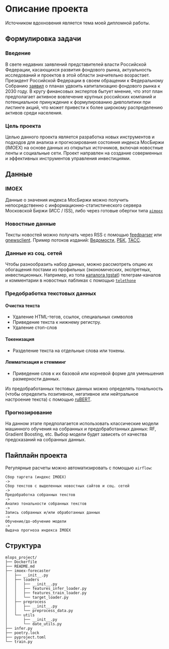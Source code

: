 # Описание проекта

Источником вдохновения является тема моей дипломной работы.

## Формулировка задачи

### Введение

В свете недавних заявлений представителей власти Российской Федерации, касающихся развития
фондового рынка, актуальность исследований и проектов в этой области значительно
возрастает. Президент Российской Федерации в своем обращении к Федеральному Собранию
[заявил](https://www.rbc.ru/quote/news/article/65e05bd49a794704415b7f6e) о планах удвоить
капитализацию фондового рынка к 2030 году. В кругу финансовых экспертов бытует мнение, что
этот план предполагает активное вовлечение крупных российских компаний и потенциальное
принуждение к формулированию дивполитики при листинге акций, что может привести к более
широкому распределению активов среди населения.

### Цель проекта

Целью данного проекта является разработка новых инструментов и подходов для анализа и
прогнозирования состояния индекса МосБиржи (IMOEX) на основе данных из открытых
источников, включая новостные ленты и социальные сети. Проект направлен на создание
соверменных и эффективных инструментов управления инвестициями.

## Данные

### IMOEX

Данные о значения индекса МосБиржи можно получить непосредственно с
информационно-статистического сервера Московской Биржи (ИСС / ISS), либо через готовые
обертки типа [`aimoex`](https://wlm1ke.github.io/aiomoex/build/html/index.html)

### Новостные данные

Тексты новостей можно получать через RSS с помощью
[feedparser](https://pypi.org/project/feedparser/) или
[gnewsclient](https://pypi.org/project/gnewsclient/). Пример потоков изданий:
[Ведомости](https://www.vedomosti.ru/info/rss),
[РБК](http://static.feed.rbc.ru/rbc/logical/footer/news.rss),
[ТАСС](https://tass.ru/rss/google.xml).

### Данные из соц. сетей

Чтобы разнообразить набор данных, можно рассмотреть опцию их обогащения постами из
профильных (экономических, экспретных, инвестиционных. Например, из топа
[каталога tgstat](https://tgstat.ru/economics)) телеграм-каналов и комментарии в новостных
пабликах c помощью [`telethone`](https://docs.telethon.dev/en/stable/)

### Предобработка текстовых данных

#### Очистка текста

- Удаление HTML-тегов, ссылок, специальных символов
- Приведение текста к нижнему регистру.
- Удаление стоп-слов

#### Токенизация

- Разделение текста на отдельные слова или токены.

#### Лемматизация и стемминг

- Приведение слов к их базовой или корневой форме для уменьшения размерности данных.

Из предобработанных тестовых данных можно определять тональность (чтобы определить
позитивное, негативное или нейтральное настроение текста) с помощью
[ruBERT](https://huggingface.co/DeepPavlov/rubert-base-cased).

### Прогнозирование

На данном этапе предполагается использовать классические модели машинного обучения на
собранных и предобработанных данных: RF, Gradient Boosting, etc. Выбор модели будет
зависеть от качества предсказаний на собранных данных.

## Пайплайн проекта

Регулярные расчеты можно автоматизировать с помощью `airflow`:

```
Сбор таргета (индекс IMOEX)
->
Сбор текстов с выделенных новостных сайтов и соц. сетей
->
Предобработка собранных текстов
->
Анализ тональности собранных текстов
->
Запись собранных и/или обработанных данных
->
Обучение/до-обучение модели
->
Выдача прогноза индекса IMOEX
```

## Структура

```
mlops_project/
├── Dockerfile
├── README.md
├── imoex-forecaster
│   ├── __init__.py
│   ├── loaders
│   │   ├── __init__.py
│   │   ├── features_infer_loader.py
│   │   ├── features_train_loader.py
│   │   └── target_loader.py
│   ├── preprocess
│   │   ├── __init__.py
│   │   └── preprocess_data.py
│   └── utils
│       ├── __init__.py
│       └── date_utils.py
├── infer.py
├── poetry.lock
├── pyproject.toml
└── train.py
```
